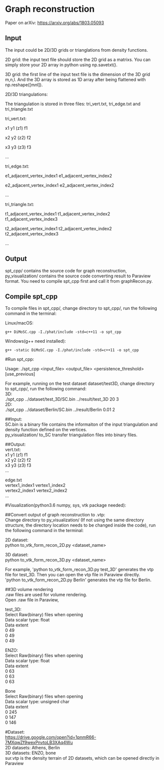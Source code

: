 # Graph reconstruction

Paper on arXiv: https://arxiv.org/abs/1803.05093 

## Input

The input could be 2D/3D grids or trianglations from density functions.

2D grid: the input text file should store the 2D grid as a matrixs. You can simply store your 2D array in python using np.savetxt(). 

3D grid: the first line of the input text file is the dimension of the 3D grid m,n,l. And the 3D array is stored as 1D array after being flattened with np.reshape([m*n*l]).

2D/3D triangulations:

The triangulation is stored in three files: tri_vert.txt, tri_edge.txt and tri_triangle.txt

tri_vert.txt:

x1 y1 (z1) f1 

x2 y2 (z2) f2 

x3 y3 (z3) f3 

...

tri_edge.txt:

e1_adjacent_vertex_index1 e1_adjacent_vertex_index2

e2_adjacent_vertex_index1 e2_adjacent_vertex_index2

...

tri_triangle.txt:

t1_adjacent_vertex_index1 t1_adjacent_vertex_index2 t1_adjacent_vertex_index3

t2_adjacent_vertex_index1 t2_adjacent_vertex_index2 t2_adjacent_vertex_index3

...


## Output


spt_cpp/ contains the source code for graph reconstruction, py_visualization/ contains the source code converting result to Paraview format. You need to compile spt_cpp first and call it from graphRecon.py.

## Compile spt_cpp

To compile files in spt_cpp/, change directory to spt_cpp/, run the following command in the terminal:

Linux/macOS:
```
g++ DiMoSC.cpp -I./phat/include -std=c++11 -o spt_cpp
```

Windows(g++ need installed):
```
g++ -static DiMoSC.cpp -I./phat/include -std=c++11 -o spt_cpp
```



#Run spt_cpp:<br />

Usage: ./spt_cpp <input_file> <output_file> <persistence_threshold> <dimension> [use_previous]<br />

For example, running on the test dataset dataset/test3D, change directory to spt_cpp/, run the following command: <br />
3D:<br />
./spt_cpp ../dataset/test_3D/SC.bin ../result/test_3D 20 3<br />
2D:<br />
./spt_cpp ../dataset/Berlin/SC.bin ../result/Berlin 0.01 2<br />

##Input:<br />
SC.bin is a binary file contains the informaiton of the input triangulation and density function defined on the vertices.<br />
py_visualization/ to_SC transfer triangulation files into binary files.<br />

##Output:<br />
vert.txt: <br />
x1 y1 (z1) f1<br />
x2 y2 (z2) f2<br />
x3 y3 (z3) f3<br />
...<br />

edge.txt<br />
vertex1_index1 vertex1_index2<br />
vertex2_index1 vertex2_index2<br />
...<br />


#Visualization(python3.6 numpy, sys, vtk package needed):<br />

##Convert output of graph reconstruction to .vtp:<br />
Change directory to py_visualization/ (If not using the same directory structure, the directory location needs to be changed inside the code), run the following command in the terminal:<br />

2D dataset:<br />
python to_vtk_form_recon_2D.py <dataset_name><br />

3D dataset:<br />
python to_vtk_form_recon_3D.py <dataset_name><br />

For example, 'python to_vtk_form_recon_3D.py test_3D' generates the vtp file for test_3D. Then you can open the vtp file in Paraview directly.<br />
'python to_vtk_form_recon_2D.py Berlin' generates the vtp file for Berlin.<br />

##3D volume rendering<br />
.raw files are used for volume rendering.<br />
Open .raw file in Paraview, <br />

test_3D:<br />
Select Raw(binary) files when opening<br />
Data scalar type: float<br />
Data extent <br />
0 49<br />
0 49<br />
0 49<br />

ENZO:<br />
Select Raw(binary) files when opening<br />
Data scalar type: float<br />
Data extent <br />
0 63<br />
0 63<br />
0 63<br />

Bone<br />
Select Raw(binary) files when opening<br />
Data scalar type: unsigned char<br />
Data extent <br />
0 245<br />
0 147<br />
0 146<br />

#Dataset:<br />
https://drive.google.com/open?id=1pnmR66-7MXqwZf9wexPnvtoLB3XAq4Wu<br />
2D datasets: Athens, Berlin<br />
3D datasets: ENZO, bone<br />
sur.vtp is the density terrain of 2D datasets, which can be opened directly in Paraview

